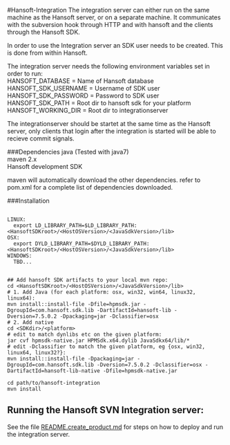 #Hansoft-Integration
The integration server can either run on the same machine as the Hansoft server, or on a separate machine. It communicates with the subversion hook through HTTP and with hansoft and the clients through the Hansoft SDK.

In order to use the Integration server an SDK user needs to be created. This is done from within Hansoft.

The integration server needs the following environment variables set in order to run:  
HANSOFT_DATABASE = Name of Hansoft database  
HANSOFT_SDK_USERNAME = Username of SDK user  
HANSOFT_SDK_PASSWORD = Password to SDK user  
HANSOFT_SDK_PATH = Root dir to hansoft sdk for your platform  
HANSOFT_WORKING_DIR = Root dir to integrationserver  

The integrationserver should be startet at the same time as the Hansoft server, only clients that login after the integration is started will be able to recieve commit signals. 

###Dependencies
java (Tested with java7)  
maven 2.x  
Hansoft development SDK

maven will automatically download the other dependencies. refer to pom.xml for a complete list of dependencies downloaded.

###Installation
```shell

LINUX:
  export LD_LIBRARY_PATH=$LD_LIBRARY_PATH:<HansoftSDKroot>/<HostOSVersion>/<JavaSdkVersion>/lib>
OSX:
  export DYLD_LIBRARY_PATH=$DYLD_LIBRARY_PATH:<HansoftSDKroot>/<HostOSVersion>/<JavaSdkVersion>/lib>
WINDOWS:
  TBD...


## Add hansoft SDK artifacts to your local mvn repo:
cd <HansoftSDKroot>/<HostOSVersion>/<JavaSdkVersion>/lib>
# 1. Add Java (for each platform: osx, win32, win64, linux32, linux64):
mvn install::install-file -Dfile=hpmsdk.jar -DgroupId=com.hansoft.sdk.lib -DartifactId=hansoft-lib -Dversion=7.5.0.2 -Dpackaging=jar -Dclassifier=osx
# 2. Add native
cd <SDKdir>/<platform>
# edit to match dynlibs etc on the given platform:
jar cvf hpmsdk-native.jar HPMSdk.x64.dylib JavaSdkx64/lib/*
# edit -Dclassifier to match the given platform, eg {osx, win32, linux64, linux32?}:
mvn install::install-file -Dpackaging=jar -DgroupId=com.hansoft.sdk.lib -Dversion=7.5.0.2 -Dclassifier=osx -DartifactId=hansoft-lib-native -Dfile=hpmsdk-native.jar

cd path/to/hansoft-integration
mvn install
```

## Running the Hansoft SVN Integration server:
See the file [README.create_product.md](README.create_product.md) for steps on how to deploy and run the
integration server.
